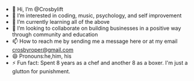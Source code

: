 - 👋 Hi, I’m @Crosbylift
- 👀 I’m interested in coding, music, psychology, and self improvement
- 🌱 I’m currently learning all of the above
- 💞️ I’m looking to collaborate on building businesses in a positive way through community and education
- 📫 How to reach me by sending me a message here or at my email crosbyroper@gmail.com
- 😄 Pronouns:he,him, his
- ⚡ Fun fact: Spent 8 years as a chef and another 8 as a boxer. I'm just a glutton for punishment.

<!---
Crosbylift/Crosbylift is a ✨ special ✨ repository because its `README.md` (this file) appears on your GitHub profile.
You can click the Preview link to take a look at your changes.
--->
